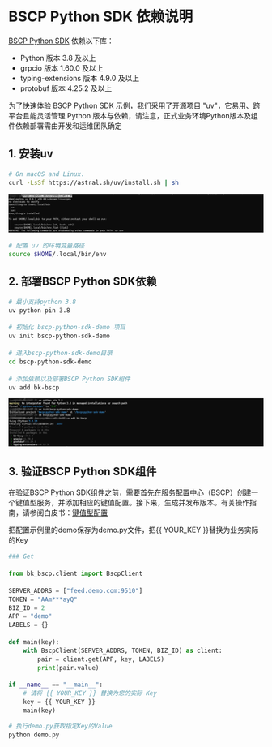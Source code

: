 # BSCP Python SDK 依赖说明
[BSCP Python SDK](https://github.com/TencentBlueKing/bscp-python-sdk) 依赖以下库：

* Python 版本 3.8 及以上
* grpcio 版本 1.60.0 及以上
* typing-extensions 版本 4.9.0 及以上
* protobuf 版本 4.25.2 及以上

为了快速体验 BSCP Python SDK 示例，我们采用了开源项目 "[uv](https://github.com/astral-sh/uv)"，它易用、跨平台且能灵活管理 Python 版本与依赖，请注意，正式业务环境Python版本及组件依赖部署需由开发和运维团队确定



## 1. 安装uv

```bash
# On macOS and Linux.
curl -LsSf https://astral.sh/uv/install.sh | sh
```

![uv_install](../Image/uv_install.png)

```bash
# 配置 uv 的环境变量路径
source $HOME/.local/bin/env
```



## 2. 部署BSCP Python SDK依赖

```bash
# 最小支持python 3.8
uv python pin 3.8

# 初始化 bscp-python-sdk-demo 项目
uv init bscp-python-sdk-demo

# 进入bscp-python-sdk-demo目录
cd bscp-python-sdk-demo

# 添加依赖以及部署BSCP Python SDK组件
uv add bk-bscp
```

![bscp_python_sdk_tools_install](../Image/bscp_python_sdk_tools_install.png)



## 3. 验证BSCP Python SDK组件

在验证BSCP Python SDK组件之前，需要首先在服务配置中心（BSCP）创建一个键值型服务，并添加相应的键值配置。接下来，生成并发布版本。有关操作指南，请参阅白皮书：[键值型配置](https://bk.tencent.com/docs/markdown/ZH/BSCP/1.29/UserGuide/QuickStart/kv.md)

把配置示例里的demo保存为demo.py文件，把{{ YOUR_KEY }}替换为业务实际的Key

```python
### Get

from bk_bscp.client import BscpClient

SERVER_ADDRS = ["feed.demo.com:9510"]
TOKEN = "AAm***ayQ"
BIZ_ID = 2
APP = "demo"
LABELS = {}

def main(key):
    with BscpClient(SERVER_ADDRS, TOKEN, BIZ_ID) as client:
        pair = client.get(APP, key, LABELS)
        print(pair.value)

if __name__ == "__main__":
    # 请将 {{ YOUR_KEY }} 替换为您的实际 Key
    key = {{ YOUR_KEY }}
    main(key)
```

```bash
# 执行demo.py获取指定Key的Value
python demo.py
```



